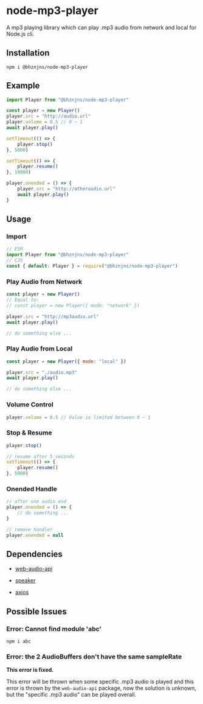 # node-mp3-player

A mp3 playing library which can play .mp3 audio from network and local for Node.js cli.

## Installation

```shell
npm i @bhznjns/node-mp3-player
```

## Example

```JavaScript
import Player from "@bhznjns/node-mp3-player"

const player = new Player()
player.src = "http://audio.url"
player.volume = 0.5 // 0 ~ 1
await player.play()

setTimeout(() => {
    player.stop()
}, 5000)

setTimeout(() => {
    player.resume()
}, 10000)

player.onended = () => {
    player.src = "http://otheraudio.url"
    await player.play()
}
```

## Usage

### Import

```JavaScript
// ESM
import Player from "@bhznjns/node-mp3-player"
// CJS
const { default: Player } = require("@bhznjns/node-mp3-player")
```

### Play Audio from Network

```JavaScript
const player = new Player()
// Equal to:
// const player = new Player({ mode: "network" })

player.src = "http://mp3audio.url"
await player.play()

// do something else ...
```

### Play Audio from Local

```JavaScript
const player = new Player({ mode: "local" })

player.src = "./audio.mp3"
await player.play()

// do something else ...
```

### Volume Control

```JavaScript
player.volume = 0.5 // Value is limited between 0 ~ 1
```

### Stop & Resume

```JavaScript
player.stop()

// resume after 5 seconds
setTimeout(() => {
    player.resume()
}, 5000)
```

### Onended Handle

```JavaScript
// after one audio end
player.onended = () => {
    // do something ...
}

// remove handler
player.onended = null
```

## Dependencies

- [web-audio-api](https://www.npmjs.com/package/web-audio-api)

- [speaker](https://www.npmjs.com/package/speaker)

- [axios](https://www.npmjs.com/package/axios)

## Possible Issues

### Error: Cannot find module 'abc'

```shell
npm i abc
```

### Error: the 2 AudioBuffers don't have the same sampleRate

**This error is fixed.**

This error will be thrown when some specific .mp3 audio is played and this error is thrown by the `web-audio-api` package, now the solution is unknown, but the "specific .mp3 audio" can be played overall.